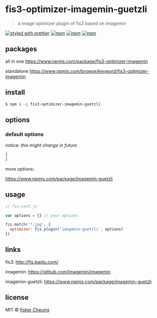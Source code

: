 # fis3-optimizer-imagemin-guetzli
> a image optimizer plugin of fis3 based on imagemin

[![styled with prettier](https://img.shields.io/badge/styled_with-prettier-ff69b4.svg?style=flat-square)](https://github.com/prettier/prettier)
[![npm](https://img.shields.io/npm/v/fis3-optimizer-imagemin-guetzli.svg?style=flat-square)](https://www.npmjs.com/package/fis3-optimizer-imagemin-guetzli)
[![npm](https://img.shields.io/npm/dt/fis3-optimizer-imagemin-guetzli.svg?style=flat-square)](https://www.npmjs.com/package/fis3-optimizer-imagemin-guetzli)
[![npm](https://img.shields.io/npm/dm/fis3-optimizer-imagemin-guetzli.svg?style=flat-square)](https://www.npmjs.com/package/fis3-optimizer-imagemin-guetzli)


## packages
all in one
https://www.npmjs.com/package/fis3-optimizer-imagemin

standalone
https://www.npmjs.com/browse/keyword/fis3-optimizer-imagemin

## install
```sh
$ npm i -g fis3-optimizer-imagemin-guetzli
```

## options

### default options

notice: *this might change in future*

```json
{
}
```
more options:

https://www.npmjs.com/package/imagemin-guetzli


## usage

```js
// fis-conf.js

var options = {} // your options

fis.match('*.jpg', {
  optimizer: fis.plugin('imagemin-guetzli', options)
})
```

## links
fis3: http://fis.baidu.com/

imagemin: https://github.com/imagemin/imagemin

imagemin-guetzli: https://www.npmjs.com/package/imagemin-guetzli


## license
MIT © [fisker Cheung](https://github.com/fisker)
